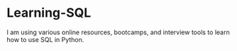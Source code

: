 # Learning-SQL

I am using various online resources, bootcamps, and interview tools to learn how to use SQL in Python. 
